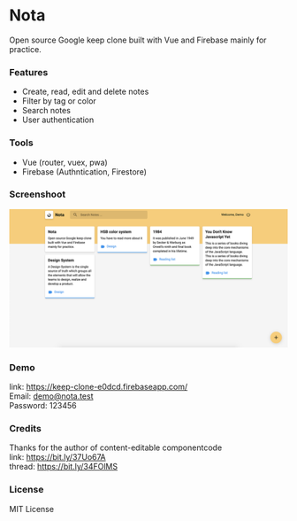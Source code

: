# Nota
Open source Google keep clone built with Vue and Firebase mainly for practice.

### Features
- Create, read, edit and delete notes
- Filter by tag or color
- Search notes
- User authentication

### Tools
- Vue (router, vuex, pwa)
- Firebase (Authntication, Firestore)

### Screenshoot
![Nota screenshot](https://raw.githubusercontent.com/abdobargush/nota/master/screenshoot.png)

### Demo
link: https://keep-clone-e0dcd.firebaseapp.com/ \
Email: demo@nota.test \
Password: 123456

### Credits
Thanks for the author of content-editable componentcode \
link: https://bit.ly/37Uo67A \
thread: https://bit.ly/34FOlMS

### License
MIT License
